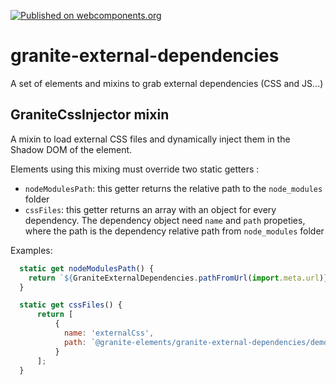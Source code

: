 [![Published on webcomponents.org](https://img.shields.io/badge/webcomponents.org-published-blue.svg)](https://www.webcomponents.org/element/LostInBrittany/granite-external-dependencies)

# granite-external-dependencies

A set of elements and mixins to grab external dependencies (CSS and JS...)

## GraniteCssInjector mixin

A mixin to load external CSS files and dynamically inject them in the Shadow DOM of the element.

Elements using this mixing must override two static getters :

- `nodeModulesPath`: this getter returns the relative path to the `node_modules` folder
- `cssFiles`: this getter returns an array with an object for every dependency.
  The dependency object need `name` and `path` propeties, where the path is the dependency relative path from 
  `node_modules` folder

Examples: 

```js
  static get nodeModulesPath() {
    return `${GraniteExternalDependencies.pathFromUrl(import.meta.url)}../../../`;
  }

  static get cssFiles() {
      return [
          { 
            name: 'externalCss', 
            path: `@granite-elements/granite-external-dependencies/demo/external-css.css` 
          }
      ];
  }
```  
